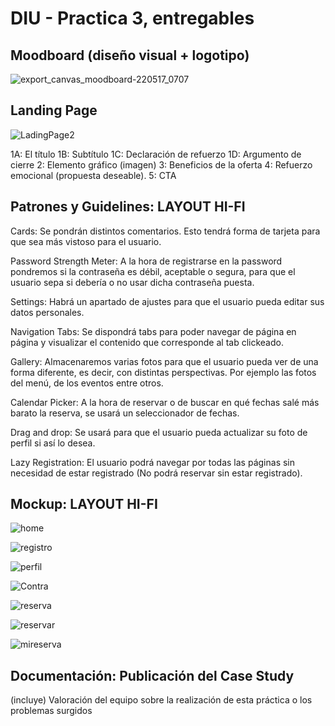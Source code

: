 # DIU - Practica 3, entregables

## Moodboard (diseño visual + logotipo)   

![export_canvas_moodboard-220517_0707](https://user-images.githubusercontent.com/101646040/168750250-54dfe91e-5560-490c-8e3b-ab33e91575c8.png)

## Landing Page
![LadingPage2](https://user-images.githubusercontent.com/101646040/168755009-aa49e166-ac0e-469b-b718-bed9178ce136.jpg)

 1A: El título
	1B: Subtítulo
	1C: Declaración de refuerzo
	1D: Argumento de cierre
	2: Elemento gráfico (imagen)
	3: Beneficios de la oferta
	4: Refuerzo emocional (propuesta deseable).
	5: CTA

## Patrones y Guidelines: LAYOUT HI-FI

Cards: Se pondrán distintos comentarios. Esto tendrá forma de tarjeta para que sea más vistoso para el usuario.

Password Strength Meter: A la hora de registrarse en la password pondremos si la contraseña es débil, aceptable o segura, para que el usuario sepa si debería o no usar dicha contraseña puesta.

Settings: Habrá un apartado de ajustes para que el usuario pueda editar sus datos personales.

Navigation Tabs: Se dispondrá tabs para poder navegar de página en página y visualizar el contenido que corresponde al tab clickeado.

Gallery: Almacenaremos varias fotos para que el usuario pueda ver de una forma diferente, es decir, con distintas perspectivas. Por ejemplo las fotos del menú, de los eventos entre otros.

Calendar Picker: A la hora de reservar o de buscar en qué fechas salé más barato la reserva, se usará un seleccionador de fechas.

Drag and drop: Se usará para que el usuario pueda actualizar su foto de perfil si así lo desea.

Lazy Registration: El usuario podrá navegar por todas las páginas sin necesidad de estar registrado (No podrá reservar sin estar registrado).


## Mockup: LAYOUT HI-FI
![home](https://user-images.githubusercontent.com/101646040/168750299-56bb55e1-6a0a-4fcf-8421-f8306ceb934e.png)

![registro](https://user-images.githubusercontent.com/101646040/168750317-cb092166-a9bf-45c8-8859-6e41aabedc63.png)

![perfil](https://user-images.githubusercontent.com/101646040/168750336-20fec323-bbd8-4077-820b-fb9cecccbf05.png)

![Contra](https://user-images.githubusercontent.com/101646040/168750471-b00fd4b5-dac4-4c56-bf20-9a8410cab211.png)

![reserva](https://user-images.githubusercontent.com/101646040/168750426-bfa7ff48-f4d5-4946-97e8-cd77d5d6463c.png)

![reservar](https://user-images.githubusercontent.com/101646040/168750374-a9749699-c542-4cd5-86c5-ea19894bc36e.png)

![mireserva](https://user-images.githubusercontent.com/101646040/168750383-be6008ad-2fbc-4464-bdc2-03958d0b8963.png)

## Documentación: Publicación del Case Study


(incluye) Valoración del equipo sobre la realización de esta práctica o los problemas surgidos
 
